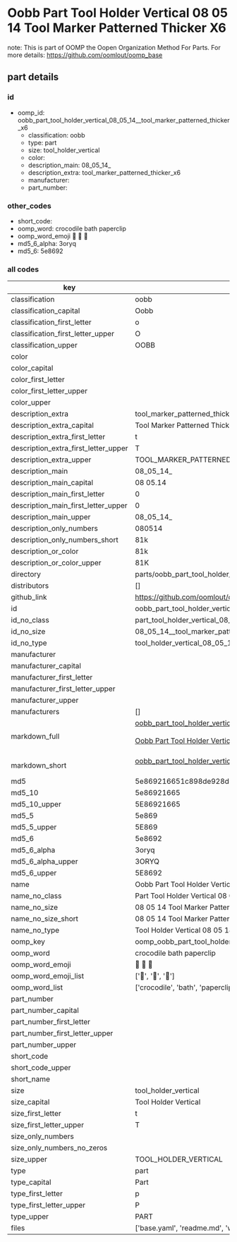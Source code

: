 # Oobb Part Tool Holder Vertical 08 05 14  Tool Marker Patterned Thicker X6  

note: This is part of OOMP the Oopen Organization Method For Parts. For more details: https://github.com/oomlout/oomp_base

##  part details





### id
* oomp_id: oobb_part_tool_holder_vertical_08_05_14__tool_marker_patterned_thicker_x6
  * classification: oobb
  * type: part
  * size: tool_holder_vertical
  * color: 
  * description_main: 08_05_14_
  * description_extra: tool_marker_patterned_thicker_x6
  * manufacturer: 
  * part_number: 

### other_codes
* short_code: 
* oomp_word: crocodile bath paperclip
* oomp_word_emoji :crocodile: :bath: :paperclip:
* md5_6_alpha: 3oryq
* md5_6: 5e8692

### all codes 
| key | value |  
| --- | --- |  
| classification | oobb |  
| classification_capital | Oobb |  
| classification_first_letter | o |  
| classification_first_letter_upper | O |  
| classification_upper | OOBB |  
| color |  |  
| color_capital |  |  
| color_first_letter |  |  
| color_first_letter_upper |  |  
| color_upper |  |  
| description_extra | tool_marker_patterned_thicker_x6 |  
| description_extra_capital | Tool Marker Patterned Thicker X6 |  
| description_extra_first_letter | t |  
| description_extra_first_letter_upper | T |  
| description_extra_upper | TOOL_MARKER_PATTERNED_THICKER_X6 |  
| description_main | 08_05_14_ |  
| description_main_capital | 08 05.14  |  
| description_main_first_letter | 0 |  
| description_main_first_letter_upper | 0 |  
| description_main_upper | 08_05_14_ |  
| description_only_numbers | 080514 |  
| description_only_numbers_short | 81k |  
| description_or_color | 81k |  
| description_or_color_upper | 81K |  
| directory | parts/oobb_part_tool_holder_vertical_08_05_14__tool_marker_patterned_thicker_x6 |  
| distributors | [] |  
| github_link | https://github.com/oomlout/oomlout_oomp_part_src/tree/main/parts/oobb_part_tool_holder_vertical_08_05_14__tool_marker_patterned_thicker_x6/working |  
| id | oobb_part_tool_holder_vertical_08_05_14__tool_marker_patterned_thicker_x6 |  
| id_no_class | part_tool_holder_vertical_08_05_14__tool_marker_patterned_thicker_x6 |  
| id_no_size | 08_05_14__tool_marker_patterned_thicker_x6 |  
| id_no_type | tool_holder_vertical_08_05_14__tool_marker_patterned_thicker_x6 |  
| manufacturer |  |  
| manufacturer_capital |  |  
| manufacturer_first_letter |  |  
| manufacturer_first_letter_upper |  |  
| manufacturer_upper |  |  
| manufacturers | [] |  
| markdown_full | [oobb_part_tool_holder_vertical_08_05_14__tool_marker_patterned_thicker_x6](https://github.com/oomlout/oomlout_oomp_part_src/tree/main/parts/oobb_part_tool_holder_vertical_08_05_14__tool_marker_patterned_thicker_x6/working)<br>[](https://github.com/oomlout/oomlout_oomp_part_src/tree/main/parts/oobb_part_tool_holder_vertical_08_05_14__tool_marker_patterned_thicker_x6/working)<br>[Oobb Part Tool Holder Vertical 08 05 14  Tool Marker Patterned Thicker X6](https://github.com/oomlout/oomlout_oomp_part_src/tree/main/parts/oobb_part_tool_holder_vertical_08_05_14__tool_marker_patterned_thicker_x6/working)<br><br> |  
| markdown_short | [oobb_part_tool_holder_vertical_08_05_14__tool_marker_patterned_thicker_x6](https://github.com/oomlout/oomlout_oomp_part_src/tree/main/parts/oobb_part_tool_holder_vertical_08_05_14__tool_marker_patterned_thicker_x6/working)<br><br> |  
| md5 | 5e869216651c898de928dca5397c213a |  
| md5_10 | 5e86921665 |  
| md5_10_upper | 5E86921665 |  
| md5_5 | 5e869 |  
| md5_5_upper | 5E869 |  
| md5_6 | 5e8692 |  
| md5_6_alpha | 3oryq |  
| md5_6_alpha_upper | 3ORYQ |  
| md5_6_upper | 5E8692 |  
| name | Oobb Part Tool Holder Vertical 08 05 14  Tool Marker Patterned Thicker X6 |  
| name_no_class | Part Tool Holder Vertical 08 05 14  Tool Marker Patterned Thicker X6 |  
| name_no_size | 08 05 14  Tool Marker Patterned Thicker X6 |  
| name_no_size_short | 08 05 14  Tool Marker Patterned Thicker X6 |  
| name_no_type | Tool Holder Vertical 08 05 14  Tool Marker Patterned Thicker X6 |  
| oomp_key | oomp_oobb_part_tool_holder_vertical_08_05_14__tool_marker_patterned_thicker_x6 |  
| oomp_word | crocodile bath paperclip |  
| oomp_word_emoji | :crocodile: :bath: :paperclip: |  
| oomp_word_emoji_list | [':crocodile:', ':bath:', ':paperclip:'] |  
| oomp_word_list | ['crocodile', 'bath', 'paperclip'] |  
| part_number |  |  
| part_number_capital |  |  
| part_number_first_letter |  |  
| part_number_first_letter_upper |  |  
| part_number_upper |  |  
| short_code |  |  
| short_code_upper |  |  
| short_name |  |  
| size | tool_holder_vertical |  
| size_capital | Tool Holder Vertical |  
| size_first_letter | t |  
| size_first_letter_upper | T |  
| size_only_numbers |  |  
| size_only_numbers_no_zeros |  |  
| size_upper | TOOL_HOLDER_VERTICAL |  
| type | part |  
| type_capital | Part |  
| type_first_letter | p |  
| type_first_letter_upper | P |  
| type_upper | PART |  
| files | ['base.yaml', 'readme.md', 'working.json', 'working.yaml'] |  
